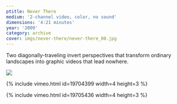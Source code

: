 ```yaml
---
ptitle: Never There
medium: '2-channel video, color, no sound'
dimensions: '4:21 minutes'
year: '2009'
category: archive
cover: imgs/never-there/never-there_00.jpg
---
```

Two diagonally-traveling invert perspectives that transform ordinary landscapes into graphic videos that lead nowhere.

![]({{site.baseurl}}/imgs/never-there/never-there_01.jpg)

{% include vimeo.html id=19704399 width=4 height=3 %}

{% include vimeo.html id=19705436 width=4 height=3 %}
